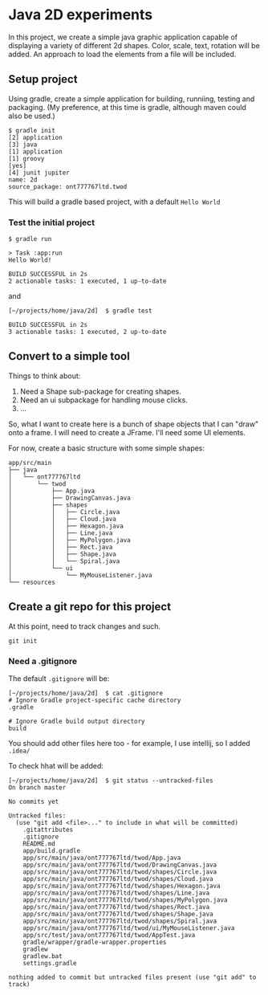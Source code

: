 # Java 2D experiments

In this project, we create a simple java graphic application capable
of displaying a variety of different 2d shapes. Color, scale, text, 
rotation will be added. An approach to load the elements from a file
will be included.

## Setup project 

Using gradle, create a simple application for building, runniing, testing and packaging.
(My preference, at this time is gradle, although maven could also be used.)

```aidl
$ gradle init
[2] application
[3] java
[1] application
[1] groovy
[yes]
[4] junit jupiter
name: 2d
source_package: ont777767ltd.twod

```

This will build a gradle based project, with a default `Hello World`

### Test the initial project

```aidl
$ gradle run

> Task :app:run
Hello World!

BUILD SUCCESSFUL in 2s
2 actionable tasks: 1 executed, 1 up-to-date
```

and

```aidl
[~/projects/home/java/2d]  $ gradle test

BUILD SUCCESSFUL in 2s
3 actionable tasks: 1 executed, 2 up-to-date
```

##  Convert to a simple tool

Things to think about:
1. Need a Shape sub-package for creating shapes.
2. Need an ui subpackage for handling mouse clicks.
3. ...

So, what I want to create here is a bunch of shape objects that I can "draw" onto a frame.
I will need to create a JFrame. I'll need some UI elements.

For now, create a basic structure with some simple shapes:

```aidl
app/src/main
├── java
│   └── ont777767ltd
│       └── twod
│           ├── App.java
│           ├── DrawingCanvas.java
│           ├── shapes
│           │   ├── Circle.java
│           │   ├── Cloud.java
│           │   ├── Hexagon.java
│           │   ├── Line.java
│           │   ├── MyPolygon.java
│           │   ├── Rect.java
│           │   ├── Shape.java
│           │   └── Spiral.java
│           └── ui
│               └── MyMouseListener.java
└── resources
```

## Create a git repo for this project

At this point, need to track changes and such.

```aidl
git init
```

### Need a .gitignore

The default `.gitignore`  will be:

```aidl
[~/projects/home/java/2d]  $ cat .gitignore
# Ignore Gradle project-specific cache directory
.gradle

# Ignore Gradle build output directory
build
```

You should add other files here too - for example, I use intellij, 
so I added `.idea/`

To check hhat will be added:

```aidl
[~/projects/home/java/2d]  $ git status --untracked-files
On branch master

No commits yet

Untracked files:
  (use "git add <file>..." to include in what will be committed)
	.gitattributes
	.gitignore
	README.md
	app/build.gradle
	app/src/main/java/ont777767ltd/twod/App.java
	app/src/main/java/ont777767ltd/twod/DrawingCanvas.java
	app/src/main/java/ont777767ltd/twod/shapes/Circle.java
	app/src/main/java/ont777767ltd/twod/shapes/Cloud.java
	app/src/main/java/ont777767ltd/twod/shapes/Hexagon.java
	app/src/main/java/ont777767ltd/twod/shapes/Line.java
	app/src/main/java/ont777767ltd/twod/shapes/MyPolygon.java
	app/src/main/java/ont777767ltd/twod/shapes/Rect.java
	app/src/main/java/ont777767ltd/twod/shapes/Shape.java
	app/src/main/java/ont777767ltd/twod/shapes/Spiral.java
	app/src/main/java/ont777767ltd/twod/ui/MyMouseListener.java
	app/src/test/java/ont777767ltd/twod/AppTest.java
	gradle/wrapper/gradle-wrapper.properties
	gradlew
	gradlew.bat
	settings.gradle

nothing added to commit but untracked files present (use "git add" to track)
```


